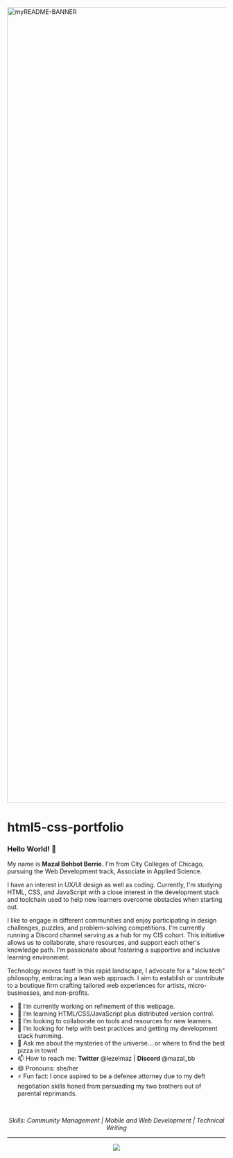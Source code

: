<img width="1834" alt="myREADME-BANNER" src="https://github.com/studentiyot/studentiyot/assets/158574576/9bd1426f-27bd-44ad-a58b-7f2dda2a76aa">

# html5-css-portfolio

### Hello World! 👋

My name is **Mazal Bohbot Berrie.** I'm from City Colleges of Chicago, pursuing the Web Development track, Associate in Applied Science.

I have an interest in UX/UI design as well as coding. Currently, I'm studying HTML, CSS, and JavaScript with a close interest in the development stack and toolchain used to help new learners overcome obstacles when starting out.

I like to engage in different communities and enjoy participating in design challenges, puzzles, and problem-solving competitions. I'm currently running a Discord channel serving as a hub for my CIS cohort. This initiative allows us to collaborate, share resources, and support each other's knowledge path. I'm passionate about fostering a supportive and inclusive learning environment.

Technology moves fast! In this rapid landscape, I advocate for a "slow tech" philosophy, embracing a lean web approach. I aim to establish or contribute to a boutique firm crafting tailored web experiences for artists, micro-businesses, and non-profits.

- 🔭 I’m currently working on refinement of this webpage.
- 🌱 I’m learning HTML/CSS/JavaScript plus distributed version control.
- 👯 I’m looking to collaborate on tools and resources for new learners.
- 🤔 I’m looking for help with best practices and getting my development stack humming.
- 💬 Ask me about the mysteries of the universe... or where to find the best pizza in town!
- 📫 How to reach me: **Twitter** @lezelmaz | **Discord** @mazal_bb
- 😄 Pronouns: she/her
- ⚡ Fun fact: I once aspired to be a defense attorney due to my deft negotiation skills honed from persuading my two brothers out of parental reprimands.

<p>&nbsp;</p>
<p align="center">
  <em>Skills: Community Management | Mobile and Web Development | Technical Writing</em>
</p>
<hr>
<p align="center">
  <a href="https://skillicons.dev">
    <img src="https://skillicons.dev/icons?i=html,css,js,figma,bash,git" />
  </a>
</p>
